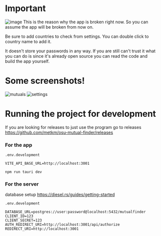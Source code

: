 # Important
![image](https://github.com/user-attachments/assets/718d6142-d6c0-47fb-8049-390d4edb466f)
This is the reason why the app is broken right now. So you can assume the app will be broken from now on.


Be sure to add countries to check from settings. You can double click to country name to add it.

It doesn't store your passwords in any way. If you are still can't trust it what you can do is since it's already open source you can read the code and build the app yourself.

# Some screenshots!

![mutuals](https://user-images.githubusercontent.com/54271295/215283839-d6751112-21a9-4b5a-b7b5-8bae26b6914b.png)
![settings](https://user-images.githubusercontent.com/54271295/181880677-24d09633-95c0-4ae9-a715-7fc9da76865c.png)

# Running the project for development
If you are looking for releases to just use the program go to releases https://github.com/metkm/osu-mutual-finder/releases

### For the app
`.env.development`
```
VITE_API_BASE_URL=http://localhost:3001
```
```
npm run tauri dev
```
### For the server
database setup
https://diesel.rs/guides/getting-started 

`.env.development`
```
DATABASE_URL=postgres://user:password@localhost:5432/mutualfinder
CLIENT_ID=123
CLIENT_SECRET=123
AUTH_REDIRECT_URI=http://localhost:3001/api/authorize
REDIRECT_URI=http://localhost:3001
```
